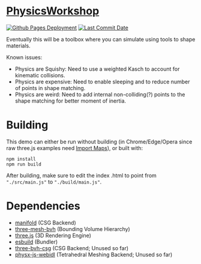# [PhysicsWorkshop](https://zalo.github.io/PhysicsWorkshop/)

<p align="left">
  <a href="https://github.com/zalo/PhysicsWorkshop/deployments/activity_log?environment=github-pages">
      <img src="https://img.shields.io/github/deployments/zalo/PhysicsWorkshop/github-pages?label=Github%20Pages%20Deployment" title="Github Pages Deployment"></a>
  <a href="https://github.com/zalo/PhysicsWorkshop/commits/master">
      <img src="https://img.shields.io/github/last-commit/zalo/PhysicsWorkshop" title="Last Commit Date"></a>
  <!--<a href="https://github.com/zalo/PhysicsWorkshop/blob/master/LICENSE">
      <img src="https://img.shields.io/github/license/zalo/PhysicsWorkshop" title="License: Apache V2"></a>-->  <!-- No idea what license this should be! -->
</p>

Eventually this will be a toolbox where you can simulate using tools to shape materials.

Known issues:
- Physics are Squishy: Need to use a weighted Kasch to account for kinematic collisions.
- Physics are expensive: Need to enable sleeping and to reduce number of points in shape matching.
- Physics are weird: Need to add internal non-colliding(?) points to the shape matching for better moment of inertia.

 # Building

This demo can either be run without building (in Chrome/Edge/Opera since raw three.js examples need [Import Maps](https://caniuse.com/import-maps)), or built with:
```
npm install
npm run build
```
After building, make sure to edit the index .html to point from `"./src/main.js"` to `"./build/main.js"`.

 # Dependencies
 - [manifold](https://github.com/elalish/manifold) (CSG Backend)
 - [three-mesh-bvh](https://github.com/gkjohnson/three-mesh-bvh) (Bounding Volume Hierarchy)
 - [three.js](https://github.com/mrdoob/three.js/) (3D Rendering Engine)
 - [esbuild](https://github.com/evanw/esbuild/) (Bundler)
 - [three-bvh-csg](https://github.com/gkjohnson/three-bvh-csg) (CSG Backend; Unused so far)
 - [physx-js-webidl](https://github.com/fabmax/physx-js-webidl/) (Tetrahedral Meshing Backend; Unused so far)
